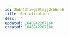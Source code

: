```yaml
---
id: 2bdn43fiwj59tmjj2sb6ne6
title: Serialization
desc: ''
updated: 1648942207160
created: 1648942207160
---
```


